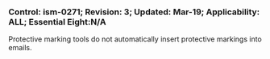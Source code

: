 ### Control: ism-0271; Revision: 3; Updated: Mar-19; Applicability: ALL; Essential Eight:N/A
<p>Protective marking tools do not automatically insert protective markings into emails.</p>